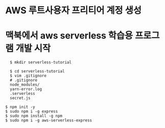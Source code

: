 
# AWS 루트사용자 프리티어 계정 생성 

# 맥북에서 aws serverless 학습용 프로그램 개발 시작
```console
  $ mkdir serverless-tutorial
```
```console
  $ cd serverless-tutorial
  $ vim .gitignore
  # .gitignore 
  node_modules/
  yarn-error.log
  .serverless
  secret.js
```

```console
$ npm init -y 
$ sudo npm i -g express
$ sudo npm install -g npm 
$ sudo npm i -g aws-serverless-express  
```
